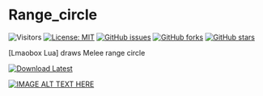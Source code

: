 # Range_circle
![Visitors](https://api.visitorbadge.io/api/visitors?path=https%3A%2F%2Fgithub.com%2Ftitaniummachine1%2FRange_circle%2Fblob%2Fmain%2FREADME.md&label=Visitors&countColor=%23263759&style=plastic)
[![License: MIT](https://img.shields.io/badge/License-MIT-yellow.svg)](https://opensource.org/licenses/MIT)
[![GitHub issues](https://img.shields.io/github/issues/titaniummachine1/Range_circle.svg)](https://github.com/titaniummachine1/Range_circle/issues)
[![GitHub forks](https://img.shields.io/github/forks/titaniummachine1/Range_circle.svg)](https://github.com/titaniummachine1/Range_circle.lua/network)
[![GitHub stars](https://img.shields.io/github/stars/titaniummachine1/Range_circle.svg)](https://github.com/titaniummachine1/Range_circle.lua/stargazers)

[Lmaobox Lua] draws Melee range circle

[![Download Latest](https://img.shields.io/github/downloads/titaniummachine1/Range_circle/latest/total?style=for-the-badge&logo=download&label=Download%20Latest)](https://github.com/titaniummachine1/Range_circle/releases/latest/download/RangeCircle.lua)


[![IMAGE ALT TEXT HERE](https://img.youtube.com/vi/ZkQuFGBFG0w/0.jpg)](https://www.youtube.com/watch?v=ZkQuFGBFG0w)

